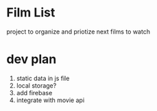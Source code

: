 # Film List
project to organize and priotize next films to watch

# dev plan

1. static data in js file
2. local storage?
3. add firebase 
4. integrate with movie api
